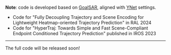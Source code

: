 **Note**: code is developed based on [GoalSAR](https://github.com/luigifilippochiara/Goal-SAR), aligned with [YNet](https://github.com/HarshayuGirase/Human-Path-Prediction/tree/master/ynet) settings. 
* Code for "Fully Decoupling Trajectory and Scene Encoding for Lightweight Heatmap-oriented Trajectory Prediction" in RAL 2024
* Code for "HyperTraj: Towards Simple and Fast Scene-Compliant Endpoint Conditioned Trajectory Prediction" published in IROS 2023
---
The full code will be released soon!
